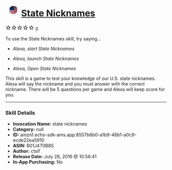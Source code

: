 # &nbsp;<img src="skill_icon" alt="State Nicknames icon" width="36"> [State Nicknames](http://alexa.amazon.com/#skills/amzn1.echo-sdk-ams.app.8557b6b0-a1b9-46b1-a0c9-ecde22ea5910)
![0 stars](../../images/ic_star_border_black_18dp_1x.png)![0 stars](../../images/ic_star_border_black_18dp_1x.png)![0 stars](../../images/ic_star_border_black_18dp_1x.png)![0 stars](../../images/ic_star_border_black_18dp_1x.png)![0 stars](../../images/ic_star_border_black_18dp_1x.png) 0

To use the State Nicknames skill, try saying...

* *Alexa, start State Nicknames*

* *Alexa, launch State Nicknames*

* *Alexa, Open State Nicknames*

This skill is a  game to test your knowledge of our U.S. state nicknames.  Alexa will say the nickname and you must answer with the correct nickname.  There will be 5 questions per game and Alexa will keep score for you.

***

### Skill Details

* **Invocation Name:** state nicknames
* **Category:** null
* **ID:** amzn1.echo-sdk-ams.app.8557b6b0-a1b9-46b1-a0c9-ecde22ea5910
* **ASIN:** B01J4T0B8S
* **Author:** ctsif
* **Release Date:** July 28, 2016 @ 10:56:41
* **In-App Purchasing:** No
